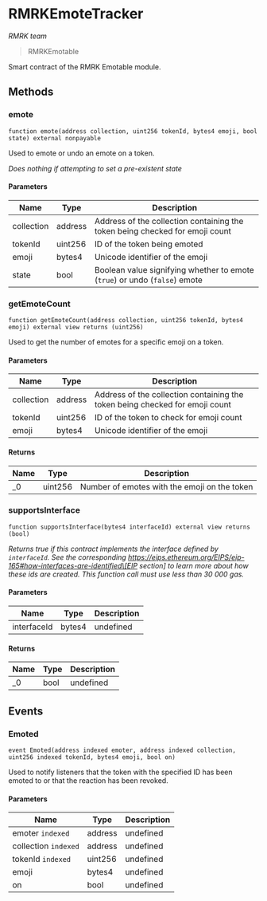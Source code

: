 # RMRKEmoteTracker

_RMRK team_

> RMRKEmotable

Smart contract of the RMRK Emotable module.

## Methods

### emote

```solidity
function emote(address collection, uint256 tokenId, bytes4 emoji, bool state) external nonpayable
```

Used to emote or undo an emote on a token.

_Does nothing if attempting to set a pre-existent state_

#### Parameters

| Name       | Type    | Description                                                                  |
| ---------- | ------- | ---------------------------------------------------------------------------- |
| collection | address | Address of the collection containing the token being checked for emoji count |
| tokenId    | uint256 | ID of the token being emoted                                                 |
| emoji      | bytes4  | Unicode identifier of the emoji                                              |
| state      | bool    | Boolean value signifying whether to emote (`true`) or undo (`false`) emote   |

### getEmoteCount

```solidity
function getEmoteCount(address collection, uint256 tokenId, bytes4 emoji) external view returns (uint256)
```

Used to get the number of emotes for a specific emoji on a token.

#### Parameters

| Name       | Type    | Description                                                                  |
| ---------- | ------- | ---------------------------------------------------------------------------- |
| collection | address | Address of the collection containing the token being checked for emoji count |
| tokenId    | uint256 | ID of the token to check for emoji count                                     |
| emoji      | bytes4  | Unicode identifier of the emoji                                              |

#### Returns

| Name | Type    | Description                                  |
| ---- | ------- | -------------------------------------------- |
| \_0  | uint256 | Number of emotes with the emoji on the token |

### supportsInterface

```solidity
function supportsInterface(bytes4 interfaceId) external view returns (bool)
```

_Returns true if this contract implements the interface defined by `interfaceId`. See the corresponding https://eips.ethereum.org/EIPS/eip-165#how-interfaces-are-identified\[EIP section] to learn more about how these ids are created. This function call must use less than 30 000 gas._

#### Parameters

| Name        | Type   | Description |
| ----------- | ------ | ----------- |
| interfaceId | bytes4 | undefined   |

#### Returns

| Name | Type | Description |
| ---- | ---- | ----------- |
| \_0  | bool | undefined   |

## Events

### Emoted

```solidity
event Emoted(address indexed emoter, address indexed collection, uint256 indexed tokenId, bytes4 emoji, bool on)
```

Used to notify listeners that the token with the specified ID has been emoted to or that the reaction has been revoked.

#### Parameters

| Name                 | Type    | Description |
| -------------------- | ------- | ----------- |
| emoter `indexed`     | address | undefined   |
| collection `indexed` | address | undefined   |
| tokenId `indexed`    | uint256 | undefined   |
| emoji                | bytes4  | undefined   |
| on                   | bool    | undefined   |
